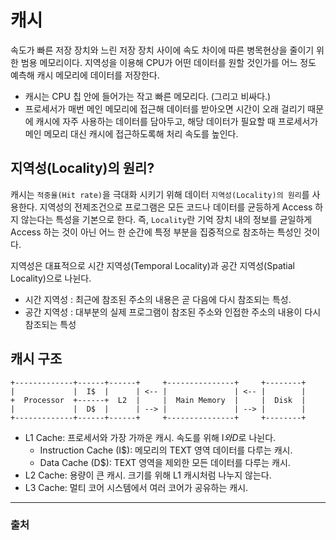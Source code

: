 # 캐시
속도가 빠른 저장 장치와 느린 저장 장치 사이에 속도 차이에 따른 병목현상을 줄이기 위한 범용 메모리이다. 지역성을 이용해 CPU가 어떤 데이터를 원할 것인가를 어느 정도 예측해 캐시 메모리에 데이터를 저장한다.

- 캐시는 CPU 칩 안에 들어가는 작고 빠른 메모리다. (그리고 비싸다.) 
- 프로세서가 매번 메인 메모리에 접근해 데이터를 받아오면 시간이 오래 걸리기 때문에 캐시에 자주 사용하는 데이터를 담아두고, 해당 데이터가 필요할 때 프로세서가 메인 메모리 대신 캐시에 접근하도록해 처리 속도를 높인다.

## 지역성(Locality)의 원리?
캐시는 `적중율(Hit rate)`을 극대화 시키기 위해 데이터 `지역성(Locality)의 원리`를 사용한다. 지역성의 전제조건으로 프로그램은 모든 코드나 데이터를 균등하게 Access 하지 않는다는 특성을 기본으로 한다. 즉, `Locality`란 기억 장치 내의 정보를 균일하게 Access 하는 것이 아닌 어느 한 순간에 특정 부분을 집중적으로 참조하는 특성인 것이다.

지역성은 대표적으로 시간 지역성(Temporal Locality)과 공간 지역성(Spatial Locality)으로 나뉜다.

- 시간 지역성 : 최근에 참조된 주소의 내용은 곧 다음에 다시 참조되는 특성.
- 공간 지역성 : 대부분의 실제 프로그램이 참조된 주소와 인접한 주소의 내용이 다시 참조되는 특성
 
## 캐시 구조
```
+-------------+------+------+     +---------------+     +--------+
|             |  I$  |      | <-- |               | <-- |        |
+  Processor  +------+  L2  |     |  Main Memory  |     |  Disk  |
|             |  D$  |      | --> |               | --> |        |
+-------------+------+------+     +---------------+     +--------+
```

+ L1 Cache: 프로세서와 가장 가까운 캐시. 속도를 위해 I$와 D$로 나뉜다.
    + Instruction Cache (I$): 메모리의 TEXT 영역 데이터를 다루는 캐시.
    + Data Cache (D$): TEXT 영역을 제외한 모든 데이터를 다루는 캐시.
+ L2 Cache: 용량이 큰 캐시. 크기를 위해 L1 캐시처럼 나누지 않는다.
+ L3 Cache: 멀티 코어 시스템에서 여러 코어가 공유하는 캐시.



---
### 출처


